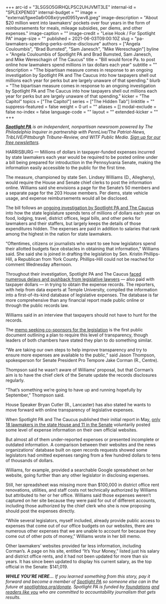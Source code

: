 +++
arc-id = "3LSGSO5GIRHQLPSC2UHJVMT3LE"
internal-id = "SPLEXPEN03"
internal-budget = ""
image = "external/fgwe0a6r008xrjryed0951ywv8.jpeg"
image-description = "About $20 million went into lawmakers’ pockets over four years in the form of reimbursements for meals, mileage subsidies, per diems, and other expenses."
image-caption = ""
image-credit = "Leise Hook / For Spotlight PA"
image-size = ""
published = 2021-06-03T09:00:10Z
slug = "pa-lawmakers-spending-perks-online-disclosure"
authors = ["Angela Couloumbis", "Brad Bumsted", "Sam Janesch", "Mike Wereschagin"]
byline = "Angela Couloumbis of Spotlight PA and Brad Bumsted, Sam Janesch, and Mike Wereschagin of The Caucus"
title = "Bill would force Pa. to post online how lawmakers spend millions in tax dollars each year"
subtitle = ""
description = "The bipartisan measure comes in response to an ongoing investigation by Spotlight PA and The Caucus into how taxpayers shell out millions each year for perks but are largely unaware of that spending."
blurb = "The bipartisan measure comes in response to an ongoing investigation by Spotlight PA and The Caucus into how taxpayers shell out millions each year for perks but are largely unaware of that spending."
kicker = "The Capitol"
topics = ["The Capitol"]
series = ["The Hidden Tab"]
linktitle = ""
suppress-featured = false
weight = 0
url = ""
aliases = []
modal-exclude = false
no-index = false
language-code = ""
layout = ""
extended-kicker = ""
+++

<a href="https://www.spotlightpa.org/"><i><b>Spotlight PA</b></i></a><i> is an independent, nonpartisan newsroom powered by The Philadelphia Inquirer in partnership with PennLive/The Patriot-News, TribLIVE/Pittsburgh Tribune-Review, and WITF Public Media. </i><a href="https://www.spotlightpa.org/newsletters"><i>Sign up for our free newsletters</i></a><i>.</i>

HARRISBURG — Millions of dollars in taxpayer-funded expenses incurred by state lawmakers each year would be required to be posted online under a bill being prepared for introduction in the Pennsylvania Senate, making the information easily accessible to the public for the first time.

The measure, championed by state Sen. Lindsey Williams (D., Allegheny), would require the House and Senate chief clerks to post the information online. Williams said she envisions a page for the Senate’s 50 members and a separate page for the 203 House members. Per diems, state vehicle usage, and expense reimbursements would all be disclosed.

The bill follows an <a href="https://www.spotlightpa.org/news/2021/05/pa-legislature-expense-accounts-hidden-legislative-privilege/" target="_blank">ongoing investigation by Spotlight PA and The Caucus</a> into how the state legislature spends tens of millions of dollars each year on food, lodging, travel, district offices, legal bills, and other perks for lawmakers and their staffers, but largely keeps the details of those expenditures hidden. The expenses are paid in addition to salaries that rank among the highest in the nation for state lawmakers.

<script src="https://www.spotlightpa.org/embed.js" async></script><div data-spl-embed-version="1" data-spl-src="https://www.spotlightpa.org/embeds/newsletter/"></div>

“Oftentimes, citizens or journalists who want to see how legislators spend their allotted budgets face obstacles in obtaining that information,” Williams said. She said she is joined in drafting the legislation by Sen. Kristin Phillips-Hill, a Republican from York County. Phillips-Hill could not be reached for comment Wednesday afternoon.

Throughout their investigation, Spotlight PA and The Caucus <a href="https://www.spotlightpa.org/news/2021/05/pa-legislative-expenses-investigation-how-we-did-it-spotlightpa-thecaucus/" target="_blank">faced numerous delays and pushback from legislative lawyers</a> — also paid with taxpayer dollars — in trying to obtain the expense records. The reporters, with help from data experts at Temple University, compiled the information into a first-of-its-kind database of legislative expenses. The database is far more comprehensive than any financial report made public online or through the public records law.

Williams said in an interview that taxpayers should not have to hunt for the records.

The <a href="https://www.legis.state.pa.us/cfdocs/Legis/CSM/showMemoPublic.cfm?chamber=S&SPick=20210&cosponId=35644" target="_blank">memo seeking co-sponsors for the legislation</a> is the first public document outlining a plan to require this level of transparency, though leaders of both chambers have stated they plan to do something similar.

“We are taking our own steps to help improve transparency and try to ensure more expenses are available to the public,” said Jason Thompson, spokesperson for Senate President Pro Tempore Jake Corman (R., Centre).

Thompson said he wasn’t aware of Williams’ proposal, but that Corman’s aim is to have the chief clerk of the Senate update the records disclosures regularly.

“That’s something we’re going to have up and running hopefully by September,” Thompson said.

House Speaker Bryan Cutler (R., Lancaster) has also stated he wants to move forward with online transparency of legislative expenses.

When Spotlight PA and The Caucus published their initial report in May, <a href="https://www.spotlightpa.org/news/2021/05/pa-lawmaker-expenses-transparency-websites/" target="_blank">only 18 lawmakers in the state House and 11 in the Senate</a> voluntarily posted some level of expense information on their own official websites.

But almost all of them under-reported expenses or presented incomplete or outdated information. A comparison between their websites and the news organizations’ database built on open records requests showed some legislators had omitted expenses ranging from a few hundred dollars to tens of thousands of dollars.

<script src="https://www.spotlightpa.org/embed.js" async></script><div data-spl-embed-version="1" data-spl-src="https://www.spotlightpa.org/embeds/donate/?teaser_text=If%20you%20learned%20something%20from%20this%20report%2C%20pay%20it%20forward%20and%20become%20a%20member%20of%20Spotlight%20PA%20so%20someone%20else%20can%20in%20the%20future."></div>


Williams, for example, provided a searchable Google spreadsheet on her website, going further than any other legislator in disclosing expenses.

Still, her spreadsheet was missing more than $100,000 in district office rent renovations, utilities, and staff costs not technically authorized by Williams but attributed to her or her office. Williams said those expenses weren’t captured on her site because they were paid for out of different accounts, including those authorized by the chief clerk who she is now proposing should post the expenses directly.

“While several legislators, myself included, already provide public access to expenses that come out of our office budgets on our websites, there are numerous other expenses that we are unable to account for because they come out of other pots of money,” Williams wrote in her bill memo.

Other lawmakers’ websites provided far less information, including Corman’s. A page on his site, entitled “It’s Your Money,” listed just his salary and district office rents, and it had not been updated for more than six years. It has since been updated to display his current salary, as the top official in the Senate: $141,019.

<i><b>WHILE YOU’RE HERE...</b></i><i> If you learned something from this story, pay it forward and become a member of </i><a href="https://www.spotlightpa.org/"><i>Spotlight PA</i></a><i> so someone else can in the future at </i><a href="http://spotlightpa.org/donate"><i>spotlightpa.org/donate</i></a><i>. Spotlight PA is funded by</i><a href="https://www.spotlightpa.org/support"><i> foundations</i></a><i> </i><a href="https://www.spotlightpa.org/support"><i>and readers like you</i></a><i> who are committed to accountability journalism that gets results.</i>
